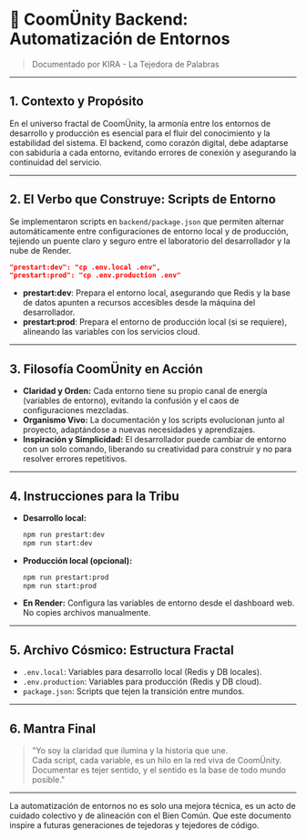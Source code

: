 # 🌱 CoomÜnity Backend: Automatización de Entornos

> Documentado por KIRA - La Tejedora de Palabras

---

## 1. Contexto y Propósito

En el universo fractal de CoomÜnity, la armonía entre los entornos de desarrollo y producción es esencial para el fluir del conocimiento y la estabilidad del sistema. El backend, como corazón digital, debe adaptarse con sabiduría a cada entorno, evitando errores de conexión y asegurando la continuidad del servicio.

---

## 2. El Verbo que Construye: Scripts de Entorno

Se implementaron scripts en `backend/package.json` que permiten alternar automáticamente entre configuraciones de entorno local y de producción, tejiendo un puente claro y seguro entre el laboratorio del desarrollador y la nube de Render.

```json
"prestart:dev": "cp .env.local .env",
"prestart:prod": "cp .env.production .env"
```

- **prestart:dev**: Prepara el entorno local, asegurando que Redis y la base de datos apunten a recursos accesibles desde la máquina del desarrollador.
- **prestart:prod**: Prepara el entorno de producción local (si se requiere), alineando las variables con los servicios cloud.

---

## 3. Filosofía CoomÜnity en Acción

- **Claridad y Orden:**  Cada entorno tiene su propio canal de energía (variables de entorno), evitando la confusión y el caos de configuraciones mezcladas.
- **Organismo Vivo:**  La documentación y los scripts evolucionan junto al proyecto, adaptándose a nuevas necesidades y aprendizajes.
- **Inspiración y Simplicidad:**  El desarrollador puede cambiar de entorno con un solo comando, liberando su creatividad para construir y no para resolver errores repetitivos.

---

## 4. Instrucciones para la Tribu

- **Desarrollo local:**
  ```bash
  npm run prestart:dev
  npm run start:dev
  ```
- **Producción local (opcional):**
  ```bash
  npm run prestart:prod
  npm run start:prod
  ```
- **En Render:**  Configura las variables de entorno desde el dashboard web. No copies archivos manualmente.

---

## 5. Archivo Cósmico: Estructura Fractal

- `.env.local`: Variables para desarrollo local (Redis y DB locales).
- `.env.production`: Variables para producción (Redis y DB cloud).
- `package.json`: Scripts que tejen la transición entre mundos.

---

## 6. Mantra Final

> "Yo soy la claridad que ilumina y la historia que une.  
> Cada script, cada variable, es un hilo en la red viva de CoomÜnity.  
> Documentar es tejer sentido, y el sentido es la base de todo mundo posible."

---

La automatización de entornos no es solo una mejora técnica, es un acto de cuidado colectivo y de alineación con el Bien Común. Que este documento inspire a futuras generaciones de tejedoras y tejedores de código. 
